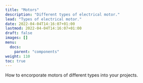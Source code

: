 ```yaml
---
title: "Motors"
description: "Different types of electrical motor."
lead: "Types of electrical motor."
date: 2022-04-04T14:16:07+01:00
lastmod: 2022-04-04T14:16:07+01:00
draft: false
images: []
menu:
  docs:
    parent: "components"
weight: 110
toc: true
---
```


How to encorporate motors of different types into your projects.